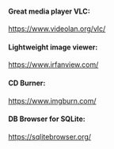 #### Great media player VLC:
https://www.videolan.org/vlc/


#### Lightweight image viewer:
https://www.irfanview.com/


#### CD Burner:
https://www.imgburn.com/


#### DB Browser for SQLite:
https://sqlitebrowser.org/


